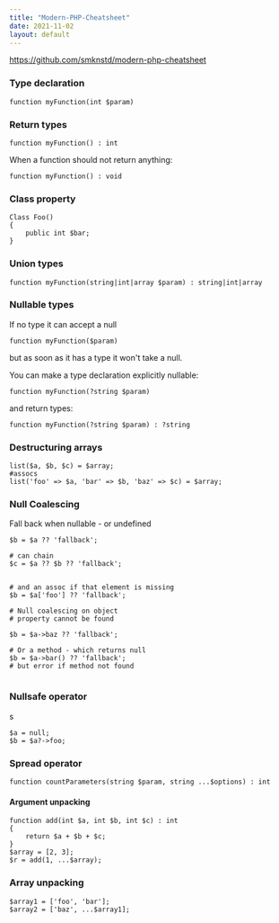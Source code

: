 ```yaml
---
title: "Modern-PHP-Cheatsheet"
date: 2021-11-02
layout: default
---
```



https://github.com/smknstd/modern-php-cheatsheet

### Type declaration
```
function myFunction(int $param)
```

### Return types

```
function myFunction() : int
```

When a function should not return anything:

```
function myFunction() : void

```

### Class property

```
Class Foo()
{
    public int $bar;
}
```

### Union types

```
function myFunction(string|int|array $param) : string|int|array
```


### Nullable types

If no type it can accept a null

```
function myFunction($param)
```

but as soon as it has a type it won't take a null.


You can make a type declaration explicitly nullable:
```
function myFunction(?string $param)
```

and return types:
```
function myFunction(?string $param) : ?string
```

### Destructuring arrays

```
list($a, $b, $c) = $array;
#assocs
list('foo' => $a, 'bar' => $b, 'baz' => $c) = $array;

```

### Null Coalescing
Fall back when nullable - or undefined
```
$b = $a ?? 'fallback';

# can chain
$c = $a ?? $b ?? 'fallback';


# and an assoc if that element is missing
$b = $a['foo'] ?? 'fallback';

# Null coalescing on object
# property cannot be found

$b = $a->baz ?? 'fallback';

# Or a method - which returns null
$b = $a->bar() ?? 'fallback';
# but error if method not found


```


### Nullsafe operator
s
```
$a = null;
$b = $a?->foo;

```


### Spread operator

```
function countParameters(string $param, string ...$options) : int
```

#### Argument unpacking
```
function add(int $a, int $b, int $c) : int
{
    return $a + $b + $c;
}
$array = [2, 3];
$r = add(1, ...$array);
```

### Array unpacking

```
$array1 = ['foo', 'bar'];
$array2 = ['baz', ...$array1];
```
